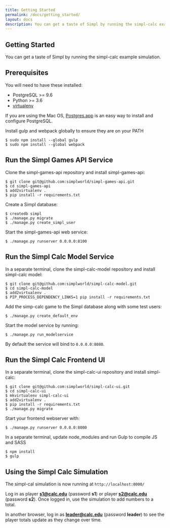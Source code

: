 ```yaml
---
title: Getting Started
permalink: /docs/getting_started/
layout: docs
description: You can get a taste of Simpl by running the simpl-calc example simulation.
---
```


## Getting Started

You can get a taste of Simpl by running the simpl-calc example simulation.

## Prerequisites

You will need to have these installed:
   * PostgreSQL >= 9.6
   * Python >= 3.6
   * [virtualenv](https://virtualenv.pypa.io/en/stable/)

If you are using the Mac OS, [Postgres.app](https://postgresapp.com) is an easy way to install and configure PostgreSQL.

Install gulp and webpack globally to ensure they are on your PATH

```shell
$ sudo npm install --global gulp
$ sudo npm install --global webpack
```

## Run the Simpl Games API Service

Clone the simpl-games-api repository and install simpl-games-api:

```shell
$ git clone git@github.com:simplworld/simpl-games-api.git
$ cd simpl-games-api
$ add2virtualenv .
$ pip install -r requirements.txt
```

Create a Simpl database:

```shell
$ createdb simpl
$ ./manage.py migrate
$ ./manage.py create_simpl_user
```

Start the simpl-games-api web service:

```shell
$ ./manage.py runserver 0.0.0.0:8100
```

## Run the Simpl Calc Model Service

In a separate terminal, clone the simpl-calc-model repository and install simpl-calc model:

```shell
$ git clone git@github.com:simplworld/simpl-calc-model.git
$ cd simpl-calc-model
$ add2virtualenv .
$ PIP_PROCESS_DEPENDENCY_LINKS=1 pip install -r requirements.txt
```

Add the simp-calc game to the Simpl database along with some test users:

```shell
$ ./manage.py create_default_env
```

Start the model service by running:

```shell
$ ./manage.py run_modelservice
```

By default the service will bind to `0.0.0.0:8080`.


## Run the Simpl Calc Frontend UI

In a separate terminal, clone the simpl-calc-ui repository and install simpl-calc:

```shell
$ git clone git@github.com:simplworld/simpl-calc-ui.git
$ cd simpl-calc-ui
$ mkvirtualenv simpl-calc-ui
$ add2virtualenv .
$ pip install -r requirements.txt
$ ./manage.py migrate
```

Start your frontend webserver with:

```shell
$ ./manage.py runserver 0.0.0.0:8000
```

In a separate terminal, update node_modules and run Gulp to compile JS and SASS

```shell
$ npm install
$ gulp
```

## Using the Simpl Calc Simulation

The simpl-cal simulation is now running at `http://localhost:8000/`

Log in as player **s1@calc.edu** (password **s1**) or player **s2@calc.edu** (password **s2**). Once logged in, use the simulation to add numbers to a total.

In another browser, log in as **leader@calc.edu** (password **leader**) to see the player totals update as they change over time.
